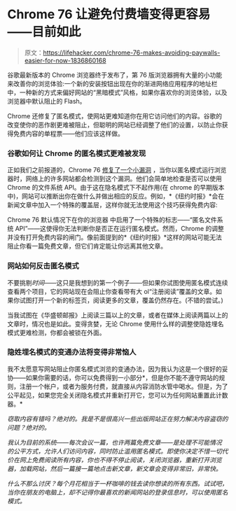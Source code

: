 # Chrome 76 让避免付费墙变得更容易——目前如此

> 原文：<https://lifehacker.com/chrome-76-makes-avoiding-paywalls-easier-for-now-1836860168>

谷歌最新版本的 Chrome 浏览器终于发布了，第 76 版浏览器拥有大量的小功能来改善你的浏览体验:一个新的安装按钮出现在你的渐进网络应用程序的地址栏中，一种新的方式来偏好网站的“黑暗模式”风格，如果你喜欢你的浏览体验，以及浏览器中默认阻止的 Flash。



Chrome 还修复了匿名模式，使网站更难知道你在用它访问他们的内容。谷歌的改变使你的恶作剧更难被阻止，但聪明的网站已经调整了他们的设置，以防止你获得免费内容的单程票——他们应该这样做。

### 谷歌如何让 Chrome 的匿名模式更难被发现

正如我们之前报道的，Chrome 76 [修复了一个小漏洞](https://lifehacker.com/how-to-get-past-paywalls-in-chromes-incognito-mode-1835513589) ，当你以匿名模式运行浏览器时，网络上的许多网站都会检测到这个漏洞。他们会简单地检查是否可以使用 Chrome 的文件系统 API。由于这在隐名模式下不起作用(在 chrome 的早期版本中)，网站可以推断出你在做什么并做出相应的反应。例如，*《纽约时报》*会在新闻文章中加入一个特殊的覆盖层，这样你就无法使用这个技巧获得免费内容:

Chrome 76 默认情况下在你的浏览器 中启用了一个特殊的标志——“匿名文件系统 API”——这使得你无法判断你是否正在运行匿名模式。然而，Chrome 的调整并没有打开免费内容的闸门。像前面提到的*《纽约时报》*这样的网站可能无法阻止你看一篇免费文章，但它们肯定能让你远离其他文章。

### 网站如何反击匿名模式

不要挑剔*时间*——这只是我想到的第一个例子——但如果你试图使用匿名模式连续查看两个项目，它的网站现在会阻止你查看带有大 ol“注册阅读”覆盖的文章。如果你试图打开一个新的标签页，阅读更多的文章，覆盖仍然存在。(不错的尝试。)

当我试图在《华盛顿邮报》上阅读三篇以上的文章，或者在媒体上阅读两篇以上的文章时，情况也是如此。变得贪婪，无论 Chrome 使用什么样的调整使隐姓埋名模式更难检测，你都会被锁在外面。

### 隐姓埋名模式的变通办法将变得非常恼人

我不太愿意写网站阻止你匿名模式浏览的变通办法，因为我认为这是一个很好的妥协——如果你需要的话，你可以免费得到一小部分*，但是你不能不遵守网站的规则，注册一个帐户，或者为服务付费，就直接从内容消防水管中喝水。但是，为了公平起见，如果您完全关闭隐名模式并重新打开它，您可以为任何网站重置此计数器。*

*窃取内容有错吗？绝对的。我是不是很高兴一些出版网站正在努力解决内容盗窃的问题？绝对的。*

*我认为目前的系统——每次会议一篇，也许两篇免费文章——是处理不可能情况的公平方式，允许人们访问内容，同时防止滥用匿名模式。即使你决定不惜一切代价在网上免费阅读所有内容，你也不得不停止阅读，关闭浏览器，重新打开浏览器，加载网站，然后一篇接一篇地点击新文章，新文章会变得非常旧，非常快。*

*什么不那么讨厌？每个月花相当于一杯咖啡的钱去读你想读的所有东西。试试吧，当你在朋友的电脑上，却不记得你最喜欢的新闻网站的登录信息时，可以使用匿名模式。*
